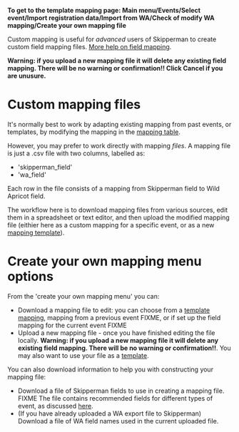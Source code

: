 **To get to the template mapping page: Main menu/Events/Select event/Import registration data/Import from WA/Check of modify WA mapping/Create your own mapping file**

Custom mapping is useful for *advanced* users of Skipperman to create custom field mapping files. [More help on field mapping](WA_field_mapping_help).

**Warning: if you upload a new mapping file it will delete any existing field mapping. There will be no warning or confirmation!! Click Cancel if you are unusure.**

# Custom mapping files

It's normally best to work by adapting existing mapping from past events, or templates, by modifying the mapping in the [mapping table](WA_field_mapping_help#the-mapping-table). 

However, you may prefer to work directly with mapping *files*. A mapping file is just a .csv file with two columns, labelled as: 

- 'skipperman_field'
- 'wa_field'

Each row in the file consists of a mapping from Skipperman field to Wild Apricot field.

The workflow here is to download mapping files from various sources, edit them in a spreadsheet or text editor, and then upload the modified mapping file (eithier here as a custom mapping for a specific event, or as a new [mapping template](WA_template_mapping_help.md)).

# Create your own mapping menu options

From the 'create your own mapping menu' you can:

- Download a mapping file to edit: you can choose from a [template mapping](WA_template_mapping_help), mapping from a previous event FIXME, or if set up the field mapping for the current event FIXME
- Upload a new mapping file - once you have finished editing the file locally. **Warning: if you upload a new mapping file it will delete any existing field mapping. There will be no warning or confirmation!!**. You may also want to use your file as a [template](WA_template_mapping_help).

You can also download information to help you with constructing your mapping file:

- Download a file of Skipperman fields to use in creating a mapping file. FIXME The file contains recommended fields for different types of event, as discussed [here](List_and_explanation_of_skipperman_fields). 
- (If you have already uploaded a WA export file to Skipperman) Download a file of WA field names used in the current uploaded file.  
